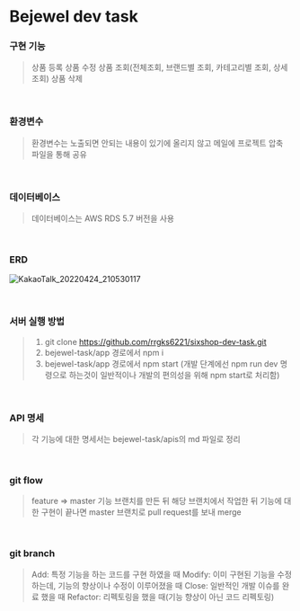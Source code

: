 # Bejewel dev task

### 구현 기능

> 상품 등록
> 상품 수정
> 상품 조회(전체조회, 브랜드별 조회, 카테고리별 조회, 상세조회)
> 상품 삭제

<br>

### 환경변수

> 환경변수는 노출되면 안되는 내용이 있기에 올리지 않고 메일에 프로젝트 압축 파일을 통해 공유

<br>

### 데이터베이스

> 데이터베이스는 AWS RDS 5.7 버전을 사용

<br>

### ERD

![KakaoTalk_20220424_210530117](https://user-images.githubusercontent.com/46591459/165110455-910b74d1-a574-45f9-819b-3b105112dbeb.png)

<br>

### 서버 실행 방법

> 1. git clone https://github.com/rrgks6221/sixshop-dev-task.git
> 2. bejewel-task/app 경로에서 npm i
> 3. bejewel-task/app 경로에서 npm start (개발 단계에선 npm run dev 명령으로 하는것이 일반적이나 개발의 편의성을 위해 npm start로 처리함)

<br>

### API 명세

> 각 기능에 대한 명세서는 bejewel-task/apis의 md 파일로 정리

<br>

### git flow

> feature => master
> 기능 브랜치를 만든 뒤 해당 브랜치에서 작업한 뒤 기능에 대한 구현이 끝나면 master 브랜치로 pull request를 보내 merge

<br>

### git branch

> Add: 특정 기능을 하는 코드를 구현 하였을 때
> Modify: 이미 구현된 기능을 수정하는데, 기능의 향상이나 수정이 이루어졌을 때
> Close: 일반적인 개발 이슈를 완료 했을 때
> Refactor: 리펙토링을 했을 때(기능 향상이 아닌 코드 리펙토링)
